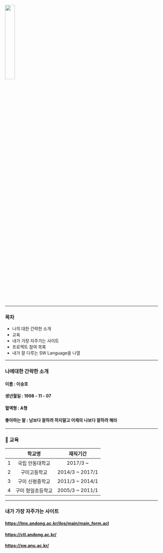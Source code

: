 
<img src = "https://user-images.githubusercontent.com/86451292/123887710-f42a6500-d98c-11eb-8ad6-715f7f32fa65.jpg" width="25%" height="25%" align="ㅣleft">

***
### 목차
- 나의 대한 간략한 소개
- 교육
- 내가 가장 자주가는 사이트
- 프로젝트 참여 목록
- 내가 잘 다루는 SW Language을 나열

***
### 나에대한 간략한 소개

#### 이름 : 이승호
#### 생년월일 : 1998 - 11 - 07
#### 혈액형 : A형
#### 좋아하는 말 : 남보다 잘하려 하지말고 어제의 나보다 잘하려 해라

***
### 🏫 교육

| | 학교명 | 재직기간 | 
| :-: | :-: | :-: | 
| 1 | 국립 안동대학교 | 2017/3 ~ |
| 2 | 구미고등학교 | 2014/3 ~ 2017/1 | 
| 3 | 구미 신평중학교 | 2011/3 ~ 2014/1 | 
| 4 | 구미 형일초등학교 | 2005/3 ~ 2011/1 | 

***
### 내가 가장 자주가는 사이트

#### https://lms.andong.ac.kr/ilos/main/main_form.acl
#### https://ctl.andong.ac.kr/
#### https://sw.anu.ac.kr/
